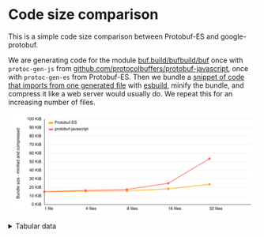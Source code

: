 # Code size comparison

This is a simple code size comparison between Protobuf-ES and google-protobuf.

We are generating code for the module [buf.build/bufbuild/buf](https://buf.build/bufbuild/buf)
once with `protoc-gen-js` from [github.com/protocolbuffers/protobuf-javascript](https://github.com/protocolbuffers/protobuf-javascript),
once with `protoc-gen-es` from Protobuf-ES. Then we bundle a [snippet of code that imports from one generated file](./src/gen/protobuf-es/entry-1.ts)
with [esbuild](https://esbuild.github.io/), minify the bundle, and compress it like a web server would
usually do. We repeat this for an increasing number of files.

![chart](./chart.svg)

<details><summary>Tabular data</summary>

<!-- TABLE-START -->

| code generator      | files | bundle size |  minified | compressed |
| ------------------- | ----: | ----------: | --------: | ---------: |
| Protobuf-ES         |     1 |   126,701 b |  65,774 b |   15,261 b |
| Protobuf-ES         |     4 |   128,890 b |  67,282 b |   15,950 b |
| Protobuf-ES         |     8 |   131,652 b |  69,053 b |   16,483 b |
| Protobuf-ES         |    16 |   142,102 b |  77,034 b |   18,801 b |
| Protobuf-ES         |    32 |   169,893 b |  99,052 b |   24,273 b |
| protobuf-javascript |     1 |   104,048 b |  70,318 b |   15,474 b |
| protobuf-javascript |     4 |   130,537 b |  85,670 b |   16,986 b |
| protobuf-javascript |     8 |   152,429 b |  98,042 b |   18,111 b |
| protobuf-javascript |    16 |   311,454 b | 192,881 b |   25,504 b |
| protobuf-javascript |    32 | 1,070,891 b | 679,746 b |   54,963 b |

<!-- TABLE-END -->

</details>
